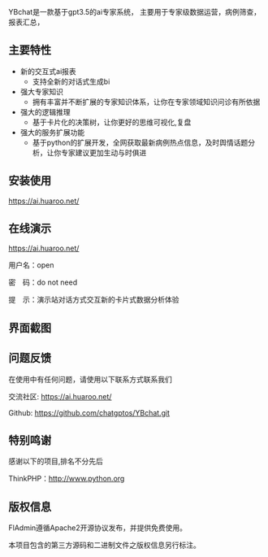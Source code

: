 YBchat是一款基于gpt3.5的ai专家系统，
主要用于专家级数据运营，病例筛查，报表汇总，  

## 主要特性

* 新的交互式ai报表
    * 支持全新的对话式生成bi
* 强大专家知识
    * 拥有丰富并不断扩展的专家知识体系，让你在专家领域知识问诊有所依据
* 强大的逻辑推理 
    * 基于卡片化的决策树，让你更好的思维可视化,复盘
* 强大的服务扩展功能
    * 基于python的扩展开发，全网获取最新病例热点信息，及时舆情话题分析，让你专家建议更加生动与时俱进

## 安装使用

https://ai.huaroo.net/

## 在线演示

https://ai.huaroo.net/

用户名：open

密　码：do not need

提　示：演示站对话方式交互新的卡片式数据分析体验

## 界面截图 

## 问题反馈

在使用中有任何问题，请使用以下联系方式联系我们

交流社区: https://ai.huaroo.net/ 

Github: https://github.com/chatgptos/YBchat.git 

## 特别鸣谢

感谢以下的项目,排名不分先后

ThinkPHP：http://www.python.org 


## 版权信息

FlAdmin遵循Apache2开源协议发布，并提供免费使用。

本项目包含的第三方源码和二进制文件之版权信息另行标注。 


 
